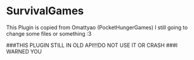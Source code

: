 # SurvivalGames

This Plugin is copied from Omattyao (PocketHungerGames)
I still going to change some files or something :3

###THIS PLUGIN STILL IN OLD API!!!DO NOT USE IT OR CRASH
###I WARNED YOU


